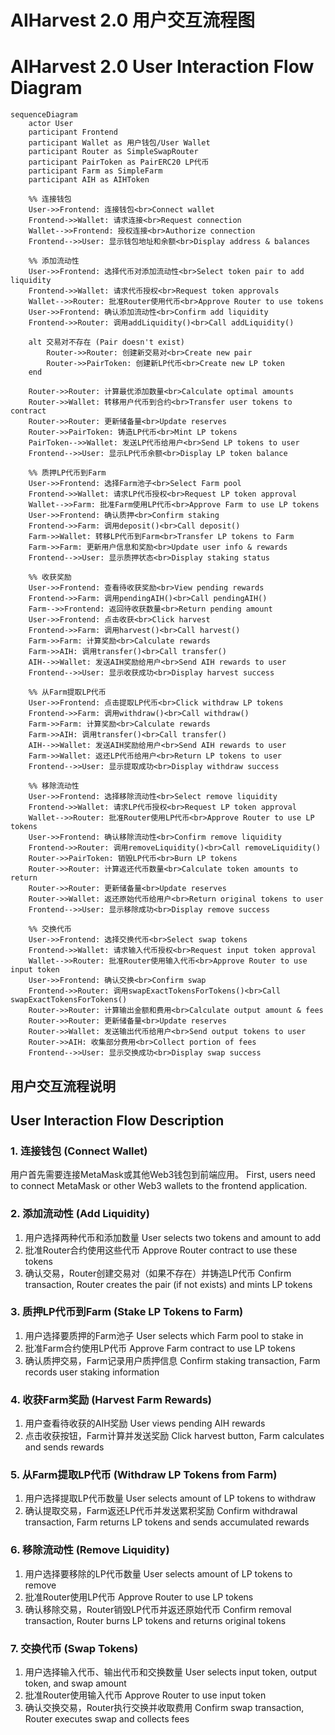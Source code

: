 # AIHarvest 2.0 用户交互流程图
# AIHarvest 2.0 User Interaction Flow Diagram

```mermaid
sequenceDiagram
    actor User
    participant Frontend
    participant Wallet as 用户钱包/User Wallet
    participant Router as SimpleSwapRouter
    participant PairToken as PairERC20 LP代币
    participant Farm as SimpleFarm
    participant AIH as AIHToken

    %% 连接钱包
    User->>Frontend: 连接钱包<br>Connect wallet
    Frontend->>Wallet: 请求连接<br>Request connection
    Wallet-->>Frontend: 授权连接<br>Authorize connection
    Frontend-->>User: 显示钱包地址和余额<br>Display address & balances

    %% 添加流动性
    User->>Frontend: 选择代币对添加流动性<br>Select token pair to add liquidity
    Frontend->>Wallet: 请求代币授权<br>Request token approvals
    Wallet-->>Router: 批准Router使用代币<br>Approve Router to use tokens
    User->>Frontend: 确认添加流动性<br>Confirm add liquidity
    Frontend->>Router: 调用addLiquidity()<br>Call addLiquidity()
    
    alt 交易对不存在 (Pair doesn't exist)
        Router->>Router: 创建新交易对<br>Create new pair
        Router->>PairToken: 创建新LP代币<br>Create new LP token
    end
    
    Router->>Router: 计算最优添加数量<br>Calculate optimal amounts
    Router->>Wallet: 转移用户代币到合约<br>Transfer user tokens to contract
    Router->>Router: 更新储备量<br>Update reserves
    Router->>PairToken: 铸造LP代币<br>Mint LP tokens
    PairToken-->>Wallet: 发送LP代币给用户<br>Send LP tokens to user
    Frontend-->>User: 显示LP代币余额<br>Display LP token balance

    %% 质押LP代币到Farm
    User->>Frontend: 选择Farm池子<br>Select Farm pool
    Frontend->>Wallet: 请求LP代币授权<br>Request LP token approval
    Wallet-->>Farm: 批准Farm使用LP代币<br>Approve Farm to use LP tokens
    User->>Frontend: 确认质押<br>Confirm staking
    Frontend->>Farm: 调用deposit()<br>Call deposit()
    Farm->>Wallet: 转移LP代币到Farm<br>Transfer LP tokens to Farm
    Farm->>Farm: 更新用户信息和奖励<br>Update user info & rewards
    Frontend-->>User: 显示质押状态<br>Display staking status

    %% 收获奖励
    User->>Frontend: 查看待收获奖励<br>View pending rewards
    Frontend->>Farm: 调用pendingAIH()<br>Call pendingAIH()
    Farm-->>Frontend: 返回待收获数量<br>Return pending amount
    User->>Frontend: 点击收获<br>Click harvest
    Frontend->>Farm: 调用harvest()<br>Call harvest()
    Farm->>Farm: 计算奖励<br>Calculate rewards
    Farm->>AIH: 调用transfer()<br>Call transfer()
    AIH-->>Wallet: 发送AIH奖励给用户<br>Send AIH rewards to user
    Frontend-->>User: 显示收获成功<br>Display harvest success

    %% 从Farm提取LP代币
    User->>Frontend: 点击提取LP代币<br>Click withdraw LP tokens
    Frontend->>Farm: 调用withdraw()<br>Call withdraw()
    Farm->>Farm: 计算奖励<br>Calculate rewards
    Farm->>AIH: 调用transfer()<br>Call transfer()
    AIH-->>Wallet: 发送AIH奖励给用户<br>Send AIH rewards to user
    Farm->>Wallet: 返还LP代币给用户<br>Return LP tokens to user
    Frontend-->>User: 显示提取成功<br>Display withdraw success

    %% 移除流动性
    User->>Frontend: 选择移除流动性<br>Select remove liquidity
    Frontend->>Wallet: 请求LP代币授权<br>Request LP token approval
    Wallet-->>Router: 批准Router使用LP代币<br>Approve Router to use LP tokens
    User->>Frontend: 确认移除流动性<br>Confirm remove liquidity
    Frontend->>Router: 调用removeLiquidity()<br>Call removeLiquidity()
    Router->>PairToken: 销毁LP代币<br>Burn LP tokens
    Router->>Router: 计算返还代币数量<br>Calculate token amounts to return
    Router->>Router: 更新储备量<br>Update reserves
    Router->>Wallet: 返还原始代币给用户<br>Return original tokens to user
    Frontend-->>User: 显示移除成功<br>Display remove success

    %% 交换代币
    User->>Frontend: 选择交换代币<br>Select swap tokens
    Frontend->>Wallet: 请求输入代币授权<br>Request input token approval
    Wallet-->>Router: 批准Router使用输入代币<br>Approve Router to use input token
    User->>Frontend: 确认交换<br>Confirm swap
    Frontend->>Router: 调用swapExactTokensForTokens()<br>Call swapExactTokensForTokens()
    Router->>Router: 计算输出金额和费用<br>Calculate output amount & fees
    Router->>Router: 更新储备量<br>Update reserves
    Router->>Wallet: 发送输出代币给用户<br>Send output tokens to user
    Router->>AIH: 收集部分费用<br>Collect portion of fees
    Frontend-->>User: 显示交换成功<br>Display swap success
```

## 用户交互流程说明
## User Interaction Flow Description

### 1. 连接钱包 (Connect Wallet)
用户首先需要连接MetaMask或其他Web3钱包到前端应用。
First, users need to connect MetaMask or other Web3 wallets to the frontend application.

### 2. 添加流动性 (Add Liquidity)
1. 用户选择两种代币和添加数量
   User selects two tokens and amount to add
2. 批准Router合约使用这些代币
   Approve Router contract to use these tokens
3. 确认交易，Router创建交易对（如果不存在）并铸造LP代币
   Confirm transaction, Router creates the pair (if not exists) and mints LP tokens

### 3. 质押LP代币到Farm (Stake LP Tokens to Farm)
1. 用户选择要质押的Farm池子
   User selects which Farm pool to stake in
2. 批准Farm合约使用LP代币
   Approve Farm contract to use LP tokens
3. 确认质押交易，Farm记录用户质押信息
   Confirm staking transaction, Farm records user staking information

### 4. 收获Farm奖励 (Harvest Farm Rewards)
1. 用户查看待收获的AIH奖励
   User views pending AIH rewards
2. 点击收获按钮，Farm计算并发送奖励
   Click harvest button, Farm calculates and sends rewards

### 5. 从Farm提取LP代币 (Withdraw LP Tokens from Farm)
1. 用户选择提取LP代币数量
   User selects amount of LP tokens to withdraw
2. 确认提取交易，Farm返还LP代币并发送累积奖励
   Confirm withdrawal transaction, Farm returns LP tokens and sends accumulated rewards

### 6. 移除流动性 (Remove Liquidity)
1. 用户选择要移除的LP代币数量
   User selects amount of LP tokens to remove
2. 批准Router使用LP代币
   Approve Router to use LP tokens
3. 确认移除交易，Router销毁LP代币并返还原始代币
   Confirm removal transaction, Router burns LP tokens and returns original tokens

### 7. 交换代币 (Swap Tokens)
1. 用户选择输入代币、输出代币和交换数量
   User selects input token, output token, and swap amount
2. 批准Router使用输入代币
   Approve Router to use input token
3. 确认交换交易，Router执行交换并收取费用
   Confirm swap transaction, Router executes swap and collects fees 
